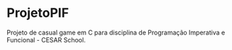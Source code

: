# ProjetoPIF
Projeto de casual game em C para disciplina de Programação Imperativa e Funcional - CESAR School.
